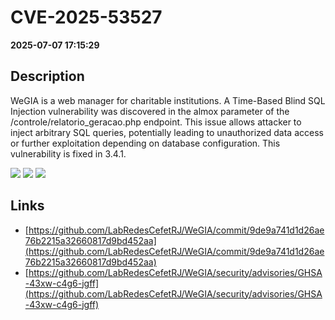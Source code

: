 # CVE-2025-53527

**2025-07-07 17:15:29**

## Description
WeGIA is a web manager for charitable institutions. A Time-Based Blind SQL Injection vulnerability was discovered in the almox parameter of the /controle/relatorio_geracao.php endpoint. This issue allows attacker to inject arbitrary SQL queries, potentially leading to unauthorized data access or further exploitation depending on database configuration. This vulnerability is fixed in 3.4.1.

![](https://img.shields.io/static/v1?label=Score&message=8.3&color=red)
![](https://img.shields.io/static/v1?label=Severity&message=HIGH&color=red)
![](https://img.shields.io/static/v1?label=CWE&message=SQL&color=green)

## Links
- [https://github.com/LabRedesCefetRJ/WeGIA/commit/9de9a741d1d26ae76b2215a32660817d9bd452aa](https://github.com/LabRedesCefetRJ/WeGIA/commit/9de9a741d1d26ae76b2215a32660817d9bd452aa)
- [https://github.com/LabRedesCefetRJ/WeGIA/security/advisories/GHSA-43xw-c4g6-jgff](https://github.com/LabRedesCefetRJ/WeGIA/security/advisories/GHSA-43xw-c4g6-jgff)
